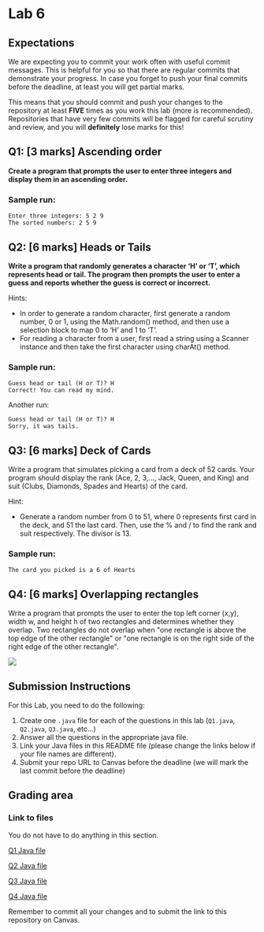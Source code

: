# Lab 6

## Expectations

We are expecting you to commit your work often with useful commit messages.
This is helpful for you so that there are regular commits that demonstrate your progress. 
In case you forget to push your final commits before the deadline, at least you will get partial marks.

This means that you should commit and push your changes to the repository at least **FIVE** times as you work this lab (more is recommended).
Repositories that have very few commits will be flagged for careful scrutiny and review, and you will **definitely** lose marks for this! 

## Q1: [3 marks] Ascending order

**Create a program that prompts the user to enter three integers and display them in an ascending order.**

### Sample run:

```
Enter three integers: 5 2 9
The sorted numbers: 2 5 9
```

## Q2: [6 marks] Heads or Tails

**Write a program that randomly generates a character ‘H’ or ‘T’, which represents head or tail. The program then prompts the user to enter a guess and reports whether the guess is correct or incorrect.**

Hints: 
- In order to generate a random character, first generate a random number, 0 or 1, using the Math.random() method, and then use a selection block to map 0 to ‘H’ and 1 to ‘T’. 
- For reading a character from a user, first read a string using a Scanner instance and then take the first character using charAt() method.

### Sample run:

```
Guess head or tail (H or T)? H
Correct! You can read my mind.
```

Another run:

```
Guess head or tail (H or T)? H
Sorry, it was tails.
```

## Q3: [6 marks] Deck of Cards

Write a program that simulates picking a card from a deck of 52 cards. Your program should display the rank (Ace, 2, 3,..., Jack, Queen, and King) and suit (Clubs, Diamonds, Spades and Hearts) of the card.

Hint: 
- Generate a random number from 0 to 51, where 0 represents first card in the deck, and 51 the last card. Then, use the % and / to find the rank and suit respectively. The divisor is 13.

### Sample run:

```
The card you picked is a 6 of Hearts
```

## Q4: [6 marks] Overlapping rectangles

Write a program that prompts the user to enter the top left corner (x,y), width w, and height h of two rectangles and determines whether they overlap.
Two rectangles do not overlap when "one rectangle is above the top edge of the other rectangle" or "one rectangle is on the right side of the right edge of the other rectangle".

![](rectangles.png)


## Submission Instructions 

For this Lab, you need to do the following: 

1. Create one `.java` file for each of the questions in this lab (`Q1.java`, `Q2.java`, `Q3.java`, etc...) 
1. Answer all the questions in the appropriate java file.
1. Link your Java files in this README file (please change the links below if your file names are different).
1. Submit your repo URL to Canvas before the deadline (we will mark the last commit before the deadline)

## Grading area

### Link to files

You do not have to do anything in this section.

[Q1 Java file](./Q1.java)

[Q2 Java file](./Q2.java)

[Q3 Java file](./Q3.java)

[Q4 Java file](./Q4.java)

Remember to commit all your changes and to submit the link to this repository on Canvas.
